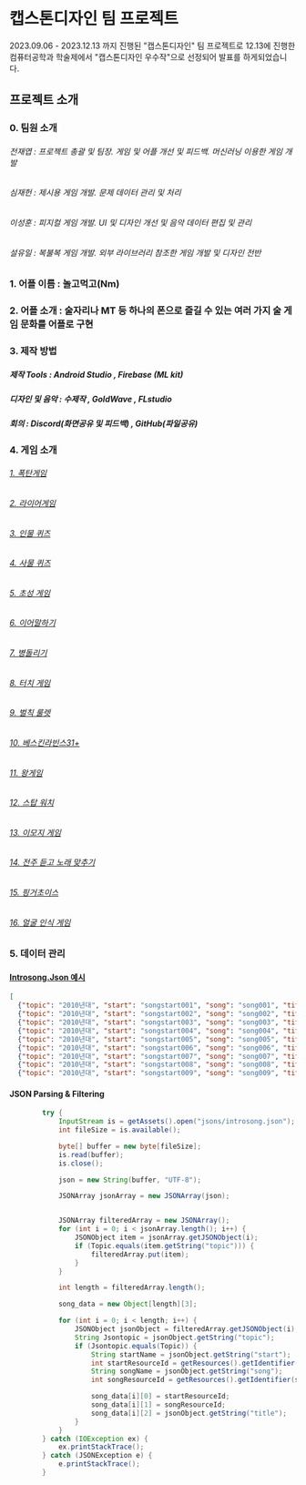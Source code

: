 # 캡스톤디자인 팀 프로젝트
2023.09.06 - 2023.12.13 까지 진행된 "캡스톤디자인" 팀 프로젝트로 12.13에 진행한 컴퓨터공학과 학술제에서 "캡스톤디자인 우수작"으로 선정되어 발표를 하게되었습니다.

## 프로젝트 소개

### 0. 팀원 소개 
###### 전재엽 : 프로젝트 총괄 및 팀장. 게임 및 어플 개선 및 피드백. 머신러닝 이용한 게임 개발
###### 심재헌 : 제시용 게임 개발. 문제 데이터 관리 및 처리
###### 이성훈 : 피지컬 게임 개발. UI 및 디자인 개선 및 음악 데이터 편집 및 관리
###### 설유일 : 복불복 게임 개발. 외부 라이브러리 참조한 게임 개발 및 디자인 전반

### 1. 어플 이름 : 놀고먹고(Nm)

### 2. 어플 소개 : 술자리나 MT 등 하나의 폰으로 즐길 수 있는 여러 가지 술 게임 문화를 어플로 구현

### 3. 제작 방법 
##### 제작 Tools : Android Studio , Firebase (ML kit)
##### 디자인 및 음악 : 수제작 , GoldWave , FLstudio
##### 회의 : Discord(화면공유 및 피드백) , GitHub(파일공유)

### 4. 게임 소개
###### [1. 폭탄게임](https://github.com/swallow8801/nmteamproject/blob/master/app/src/main/java/com/example/teamprojectapplication/bombgame.java)
###### [2. 라이어게임](https://github.com/swallow8801/nmteamproject/blob/master/app/src/main/java/com/example/teamprojectapplication/liargame.java)
###### [3. 인물 퀴즈](https://github.com/swallow8801/nmteamproject/blob/master/app/src/main/java/com/example/teamprojectapplication/personimagegame.java)
###### [4. 사물 퀴즈](https://github.com/swallow8801/nmteamproject/blob/master/app/src/main/java/com/example/teamprojectapplication/objectgame.java)
###### [5. 초성 게임](https://github.com/swallow8801/nmteamproject/blob/master/app/src/main/java/com/example/teamprojectapplication/chosunggame.java)
###### [6. 이어말하기](https://github.com/swallow8801/nmteamproject/blob/master/app/src/main/java/com/example/teamprojectapplication/relayspeakingfour.java)
###### [7. 병돌리기](https://github.com/swallow8801/nmteamproject/blob/master/app/src/main/java/com/example/teamprojectapplication/bottlespiner.java)
###### [8. 터치 게임](https://github.com/swallow8801/nmteamproject/blob/master/app/src/main/java/com/example/teamprojectapplication/touchgame.java)
###### [9. 벌칙 룰렛](https://github.com/swallow8801/nmteamproject/blob/master/app/src/main/java/com/example/teamprojectapplication/Roulette.java)
###### [10. 베스킨라빈스31+](https://github.com/swallow8801/nmteamproject/blob/master/app/src/main/java/com/example/teamprojectapplication/thirtyone.java)
###### [11. 왕게임](https://github.com/swallow8801/nmteamproject/blob/master/app/src/main/java/com/example/teamprojectapplication/KingGameReal.java)
###### [12. 스탑 워치](https://github.com/swallow8801/nmteamproject/blob/master/app/src/main/java/com/example/teamprojectapplication/stopwatch.java)
###### [13. 이모지 게임](https://github.com/swallow8801/nmteamproject/blob/master/app/src/main/java/com/example/teamprojectapplication/emojigame.java)
###### [14. 전주 듣고 노래 맞추기](https://github.com/swallow8801/nmteamproject/blob/master/app/src/main/java/com/example/teamprojectapplication/introsong.java)
###### [15. 핑거초이스](https://github.com/swallow8801/nmteamproject/blob/master/app/src/main/java/com/example/teamprojectapplication/fingerchoice.java)
###### [16. 얼굴 인식 게임](https://github.com/swallow8801/nmteamproject/blob/master/app/src/main/java/com/example/teamprojectapplication/facerecognition.java)


### 5. 데이터 관리

#### [Introsong.Json 예시](https://github.com/swallow8801/nmteamproject/blob/master/app/src/main/assets/jsons/introsong.json)
```json
[
  {"topic": "2010년대", "start": "songstart001", "song": "song001", "title": "내가 제일 잘나가 - 2NE1"},
  {"topic": "2010년대", "start": "songstart002", "song": "song002", "title": "Fantastic Baby - 빅뱅"},
  {"topic": "2010년대", "start": "songstart003", "song": "song003", "title": "나혼자 - 씨쓰타"},
  {"topic": "2010년대", "start": "songstart004", "song": "song004", "title": "Roly Poly - 티아라"},
  {"topic": "2010년대", "start": "songstart005", "song": "song005", "title": "Offically Missing You - 긱스"},
  {"topic": "2010년대", "start": "songstart006", "song": "song006", "title": "거북이 - 다비치"},
  {"topic": "2010년대", "start": "songstart007", "song": "song007", "title": "TV를 껐네 - 리쌍"},
  {"topic": "2010년대", "start": "songstart008", "song": "song008", "title": "그땐 그땐 그땐 - 슈프림팀"},
  {"topic": "2010년대", "start": "songstart009", "song": "song009", "title": "너랑나 - 아이유"},
```

#### JSON Parsing & Filtering
```java
        try {
            InputStream is = getAssets().open("jsons/introsong.json");
            int fileSize = is.available();

            byte[] buffer = new byte[fileSize];
            is.read(buffer);
            is.close();

            json = new String(buffer, "UTF-8");

            JSONArray jsonArray = new JSONArray(json);


            JSONArray filteredArray = new JSONArray();
            for (int i = 0; i < jsonArray.length(); i++) {
                JSONObject item = jsonArray.getJSONObject(i);
                if (Topic.equals(item.getString("topic"))) {
                    filteredArray.put(item);
                }
            }

            int length = filteredArray.length();

            song_data = new Object[length][3];

            for (int i = 0; i < length; i++) {
                JSONObject jsonObject = filteredArray.getJSONObject(i);
                String Jsontopic = jsonObject.getString("topic");
                if (Jsontopic.equals(Topic)) {
                    String startName = jsonObject.getString("start");
                    int startResourceId = getResources().getIdentifier(startName, "raw", getPackageName());
                    String songName = jsonObject.getString("song");
                    int songResourceId = getResources().getIdentifier(songName, "raw", getPackageName());

                    song_data[i][0] = startResourceId;
                    song_data[i][1] = songResourceId;
                    song_data[i][2] = jsonObject.getString("title");
                }
            }
        } catch (IOException ex) {
            ex.printStackTrace();
        } catch (JSONException e) {
            e.printStackTrace();
        }
```


